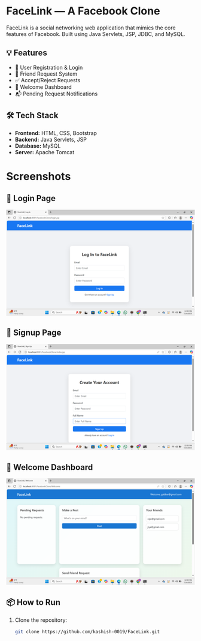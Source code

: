 # FaceLink — A Facebook Clone

FaceLink is a social networking web application that mimics the core features of Facebook. Built using Java Servlets, JSP, JDBC, and MySQL.

## 💡 Features

- 🔐 User Registration & Login
- 👥 Friend Request System
- ✅ Accept/Reject Requests
- 💬 Welcome Dashboard
- 📬 Pending Request Notifications

## 🛠️ Tech Stack

- **Frontend:** HTML, CSS, Bootstrap
- **Backend:** Java Servlets, JSP
- **Database:** MySQL
- **Server:** Apache Tomcat

# Screenshots

## 🔐 Login Page  
![Login Page](screenshots/Screenshot%20(288).png)

## 📝 Signup Page  
![Signup Page](screenshots/Screenshot%20(287).png)

## 🎉 Welcome Dashboard  
![Dashboard](screenshots/Screenshot%20(286).png)

## 📦 How to Run

1. Clone the repository:
   ```bash
   git clone https://github.com/kashish-0019/FaceLink.git
